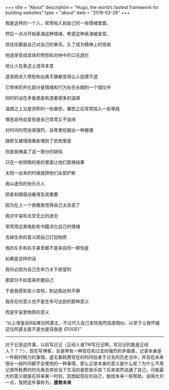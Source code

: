 +++
title = "About"
description = "Hugo, the world’s fastest framework for building websites"
type = "about"
date = "2019-02-28"
+++


我是这样的一个人，常常陷入到自己的一些情绪里面，

然后一点点开始表演这种情绪，希望这种表演被发现，

但往往都是自己对自己的审讯，久了成为精神上的怪病

他逐渐变成具体的愤怒和对峙中的口无遮拦

他让人在表述上违背本意

逐渐把进入愤怒和出离平静都变得让人捉摸不透

它带来的外化部分是情绪和行为处在长期的一个错位中

同时的话在矛盾里面有透着很多的温顺

温顺之上又是淤积的一些暴怒，暴怒之后常常陷入一些卑贱

憎恶自怜自爱但是自己常常又不自持

对时间的慌张很强烈，自卑里挖掘出一种傲慢

随即又被懦弱重新埋到了悲观里面

但是我掩盖了这一部分的缺陷

只在一些阴暗的夜的里面让他们盘根结果

太阳一出来的时候就把他们全部铲断

我以虚伪的快乐示人

把柔和跟感动看得及其重要

因为在上一个夜晚我觉得自己太丑恶了

我对宇宙和太空无比的迷恋

常常用这类电影和书籍消化自己的情绪

去掉生命的意义把自己打回物质

我的左手和右手甚至都不是来自同一颗恒星

如果是这样的话

我何必因为自己生命力关于欲望的

那部分不如意来折磨自己

于是我感到变小变轻，到达豁达和平静

我存在的意义也不是生命可达到的那种意义

而是宇宙里物质的意义

“以上借鉴自B站某位阿婆主，不过代入自己发现竟然高度相似，以至于让我怀疑这位阿婆主是不是也是双鱼座 (DOGE)”

---------------------------------------------------------

对于记录这件事，以前写日记（正经人谁TM写日记啊，写日记的能是正经人？？？），现在写博客，总是带有一种现在和过去的强烈的矛盾感，记录本身是一件耗时耗力的事情，虚无着耗费现在的时间投身于过去的历史当中，并且在未来很长一段时间都不会使用的一种事情，那么记录本身的意义是什么呢？为什么不用记录所耗费的时光再去体验当下生活的喜怒哀乐捏？后来突然说通了自己，可能最大的意义就是在将来某一时刻，回想起现在的自己，能给未来一些帮助，说得大刘一点，我把这件事称为，**援救未来**

